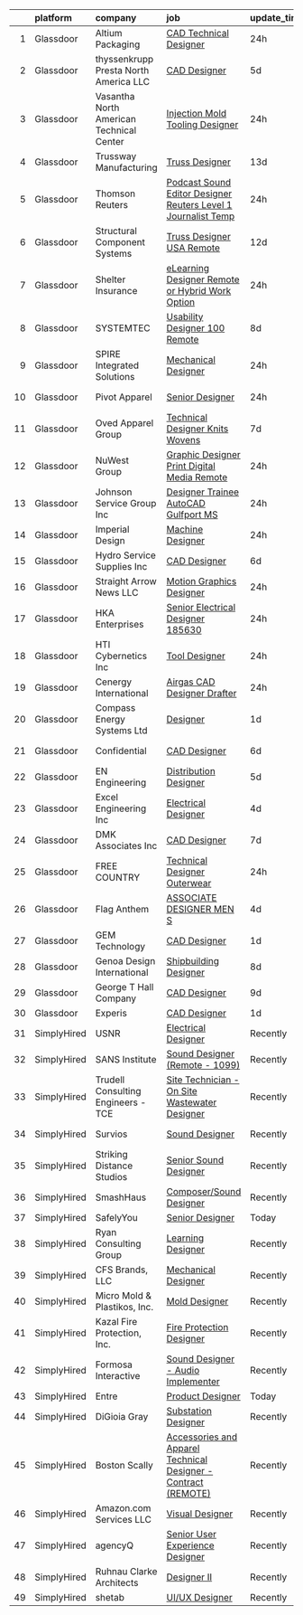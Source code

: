 

|    | platform    | company                                  | job                                                                                                                                                                                                                                                                                                                                                                                                                                                                                                                                                                                                                                                                                                                                                                                                                                                                                                                                                                                                                                                                                                                                                                                                                                                                                                                                                                                                                                                                                                                                                                                                                                                                                                                      | update_time   | location             |
|---:|:------------|:-----------------------------------------|:-------------------------------------------------------------------------------------------------------------------------------------------------------------------------------------------------------------------------------------------------------------------------------------------------------------------------------------------------------------------------------------------------------------------------------------------------------------------------------------------------------------------------------------------------------------------------------------------------------------------------------------------------------------------------------------------------------------------------------------------------------------------------------------------------------------------------------------------------------------------------------------------------------------------------------------------------------------------------------------------------------------------------------------------------------------------------------------------------------------------------------------------------------------------------------------------------------------------------------------------------------------------------------------------------------------------------------------------------------------------------------------------------------------------------------------------------------------------------------------------------------------------------------------------------------------------------------------------------------------------------------------------------------------------------------------------------------------------------|:--------------|:---------------------|
|  1 | Glassdoor   | Altium Packaging                         | [CAD Technical Designer](https://www.glassdoor.com/partner/jobListing.htm?pos=113&ao=1110586&s=58&guid=00000181d76f3ed39d977ae5947c5a25&src=GD_JOB_AD&t=SR&vt=w&ea=1&cs=1_ab665f88&cb=1657176801377&jobListingId=1007987803183&cpc=7F6F94E2229B3AB5&jrtk=3-0-1g7bmufnui163801-1g7bmufodi6i2800-628f9b0cd607562d--6NYlbfkN0BMo5BxH_hNfhQWZZjHlwX1GlG7SDXBnWWpxaJWDHK8cxg3lE6HQrbqEt9HjjlR_2EFhbiIGyU3oA3tLi8Vok-Oyt9dax6LN1bhwLhfCSUjxqeKz62s4HvBtHL3JVinjNCndoVCXEzB8Y0uq2aD91un2vE_VoOJIqrbOZoZmHphslQryD06Agv2ZSHu66Fu4EWXn_9yWVp_rSkwwNTdJiFFzozSVwDJci1yqox4wTuMCCKGn4MpvJh1UBWddlip97g7qtSQ3ZgdKBTjTZQ3rk6JJYyp1fyWZG6aEgfNFXKHBPEFSe6TBUEMb-XWp2YkEgS8iqtx4lyJZ-gs_Jb9XEzr5c6iXY69O19c_uP7MTZ1nmbSwk7u-jwHEh1KHv67wtHYGJ4XxmykhSWhT7AWjbxzy1Eitv8txRfupLUFsjM-QTSEHsc7U4g6Fx5ElG2MIpJkknQ1Z3MTDgvZQlCrilJx4M5_5ZJAjzIvgrGrtO3lZVw8lBotqnX8i6Ruu9qq33Hc6kKgc4csOA%3D%3D)                                                                                                                                                                                                                                                                                                                                                                                                                                                                                                                                                                                                                                                                                                                                                                                                                                            | 24h           | Atlanta, GA          |
|  2 | Glassdoor   | thyssenkrupp Presta North America LLC    | [CAD Designer](https://www.glassdoor.com/partner/jobListing.htm?pos=116&ao=1110586&s=58&guid=00000181d76f3ed39d977ae5947c5a25&src=GD_JOB_AD&t=SR&vt=w&cs=1_5d25cb64&cb=1657176801377&jobListingId=1007977231747&cpc=A156626C531925F6&jrtk=3-0-1g7bmufnui163801-1g7bmufodi6i2800-4d03840112a12bad--6NYlbfkN0ClPgrPR15tYMAn0mnJZRyRx1JiFYBffn-OgYnf0xMlyfX00f5xXoqFKoPHNFG-4xQSqdpa2ssYKE_QEVe_9dNPEIIv4Is-tDLgc1GqutXC3i3Xh-N8jYPKznjc5l0afPUJl-0d6q79LzXFvt7atpUlpDVrH--CrIzqq2dPyVkfJj-5RlbysQVy_tpb801akGSbWJBQnJVgXGtvkDdMdugz18IpzT5NP7U_8X1lj9eXEUoPPulTwHZN66D87NVh4BqwNVqsnBNMGPhyAUSCPJYc0hI9aAeqPcSl0-z-lTolxYuLE1zyvMIrnjGMlf4lxZXXnuPhMf-yKcecr-s9R8xDZ0xtKj3Grx7ugjxpvQscd0mOg157YXVNbboxHvmbQVH9cEe4HjEJtObbQy59155Jb1X1DVXoWlE-v2e8qpqebaVZAdiQnONUkh1RUHund51_0lZnax8zNTwvsQZR0QowLFE_5l3hlfD6C29wBA2VMr_HbGYNxuy6nrsoS8K__H-jHx9cY6YouyAndIwqVZ0LQ2Kf8WvtnsrY_G9fr5NbGJvHf_2EkC97)                                                                                                                                                                                                                                                                                                                                                                                                                                                                                                                                                                                                                                                                                                                                                                                                                       | 5d            | Fishers, IN          |
|  3 | Glassdoor   | Vasantha North American Technical Center | [Injection Mold   Tooling Designer](https://www.glassdoor.com/partner/jobListing.htm?pos=102&ao=1110586&s=58&guid=00000181d76f3ed39d977ae5947c5a25&src=GD_JOB_AD&t=SR&vt=w&ea=1&cs=1_7fda63c6&cb=1657176801374&jobListingId=1007987186829&cpc=B0662ACEBA5F219A&jrtk=3-0-1g7bmufnui163801-1g7bmufodi6i2800-180dbba6afd22d54--6NYlbfkN0CtwOkgDuej6vPfWODMxjOIyNEohQmdYMppGq8y8dOpBpQU0a6GBGh43j9b8wC7C1rvGAm0VBuMLEJF2vB7zOEYByEf5j-I_PHxPyVX8dGrEy4UQyscgxzrhA8TDBax8T8-SLhQb7QPypbU6YpkRcZAMIzZ9wWHDnq1XTdZF8d-jwabJBS7VDzChBsjMCDZ81mXQFTSN-CsUTvZwSHQkiFNguZxLweYIi_R1B1UOqBf-75hk2IRMItKFrpUAqExIcUqk65RK03poZs2Fx5kHHt0Dmx-Kr5Ii2PpygqAhpwOSWVMAVIxC99yFTPFVp3vBunex6WYTKCApiFnYT_TdRZMROyKReFE0cbeWhWKOtyaWtvngZzHDh-9QVK9HYK_1EkvJ0IV7RpFWB69TSeqpMHvj7MoL8q0QhJTeJYgPA3bgWga7wCuxRs8k03WI5mQ6j2B5OWqOc-OPglwIhybBagA3Eo5XMvRhuxe7VtT4Q3ds6ykowBOk9TRz0q-lr5Fc6aUrLhNkXAg6Q%3D%3D)                                                                                                                                                                                                                                                                                                                                                                                                                                                                                                                                                                                                                                                                                                                                                                                                                                 | 24h           | West Chester, OH     |
|  4 | Glassdoor   | Trussway Manufacturing                   | [Truss Designer](https://www.glassdoor.com/partner/jobListing.htm?pos=115&ao=1110586&s=58&guid=00000181d76f3ed39d977ae5947c5a25&src=GD_JOB_AD&t=SR&vt=w&ea=1&cs=1_28667a19&cb=1657176801377&jobListingId=1007959984673&cpc=F929909D2225707A&jrtk=3-0-1g7bmufnui163801-1g7bmufodi6i2800-e25f54c16df24d2a--6NYlbfkN0B8yguWXkSlgufUw1dP0X1oKFWkmEPorUCVwhwmydzQANL6wFUgM1yytcCyB4pdRomsmE_jhC3L_XdYeTXso_cTl7ttb18Rqe_sAjV_scBxCDTFKDtz2vk5yXYzQ1DDIPTdv-x_N7E09tZZQBOAm_kaLGCEuXrE7IcaGVKGa_4dnZwbB1jb7q2YXlLkgS2devuJ6N9Z0k_GlgnCJY10wiofrrBWUFGTlfE0bIn1A8ujEhaXWKm_rex1JfgfQYhZo7kvA-7FNlbZ8Z_FLF0q2usajiR4FFXXK9rpJ6pEe9wiMDNXIJsaIFHglk17LKBqMnfC-pH-_bKgHtchBc2bs9PQ62nzIDK2OJlIj86Y_QsgNMJWEOChJ-fQWKXlQX8hRiT_1M36N2YRS3VZqCSoUqDhNCkQrEkS1i4aE1qyIlrWZpCJj8jIjXKX1gQbh8Z-aXe60b0jM_Xvu9CInUZYcie3jtFYiehwL_XP51wQy_W-9AvVZZEq3gCRKJJnf7LSPiQ%3D)                                                                                                                                                                                                                                                                                                                                                                                                                                                                                                                                                                                                                                                                                                                                                                                                                                                                  | 13d           | Remote               |
|  5 | Glassdoor   | Thomson Reuters                          | [Podcast Sound Editor Designer  Reuters  Level 1 Journalist   Temp ](https://www.glassdoor.com/partner/jobListing.htm?pos=101&ao=1110586&s=58&guid=00000181d76f3ed39d977ae5947c5a25&src=GD_JOB_AD&t=SR&vt=w&cs=1_026993b2&cb=1657176801373&jobListingId=1007988334365&cpc=F7BD8DA794B5A532&jrtk=3-0-1g7bmufnui163801-1g7bmufodi6i2800-e8caf184a0c6f5a3--6NYlbfkN0CjNG0qDFC9vBxfUJnRpXh8fasJ_-3AjV6caG0C4DoAxAHUoOIq08mxEzFn-hfPuaxSY-nJjtYRgLlKnxbcWR5ZWD1tD9w45AfG9mMdTWI3bmPp1p4pEn0y8W-QWYFJbU1lRmJv_dQZf_a5a8pB6zAls2mmCx0Amgsti1S7q-iXpzZOWgTXKvm5JX4IbMsE_b7REhwBrJ5WyICmDlAzef7E_ePid4f9fFypD-kj5vcubDOUhUbmJO-JM4de4I3aZ3Dq3tGjBctQrUT6k2w7Ld6Wyn-Dhp6JCHcESdPyU48y1RStsydnQz-nEFswuY15dF2d8J-Vp-eXa92_1MDe2gxn7uLxRn4D0yikiiefU74vG6y7iEfMqEE0ZrOXt9hRUmM7p8IiDnm-tCVURfWbX_2W4IgNXcRn2AHdhD4CCCDONoZs8w7IelQG6UNHSi-ZPegfdMjWM2aB4Tr9i4k1HCpNR3LEQdTGN0tnhAnRaA_6m3o1vgRcZt4FIzSefeEHf4NXa2NAOCv1dBq7cGwwqdzwSLHrQzKMT_KM_zmHcGa2A8tmWYmvdn2w_YLfbj_xQUfsPQCQA2-7iyIP-TdV4u814T06B_9YK-uHVFDUAVDNJrAGXrCtKR8zsT4CFeRFJoEpmhcRHIOfBX35VXqTSJ_b6uYZT9AnktmkYwBhGZFFWGl6zV5YMEJ5WPbTl8pE4rzfxoz9wjamDE8FOQEx0cXpe9_Z_MMhEkxu66Iu4BJ3_E_hhlWjUC_1glpUR7HhLnkCXRv1gww0lnn5rF_GaeK_PDnGD8bdyb-5rzw2eRg-TdNie5mKMcBxHL3jgAnwdWZm39z9cD4dlYl3L45D4zq7Qlh6rkQetJuWjBCOA53ch6bk27wCrh7ggCf0Mw6WK1ty5M_vy_yuLSUwnxJUOTiFvKoMJ2dPU9QnA7Jvg_I3TMwP7f7FzToKXanAjHHwMIqXrHKyJzM3XGm3BKwajR6H3Um60rME42eCbCK2i8lApPfwGWmO1CWGnIUN-uj000_pmqLbzl9_b_VMvpXo5brr9qMVkHo5S6Om_r50DRv8zCIN4tlLrSoTQsdpWPPIYI-qdwlXluq1bCqWZWtEm-ryo6P-8Pd0HbvhLPodn9eRkL0DbPvxpfw1uGfRQrH6xWLQ-tgHWydUdusKwYSehO_1bztImVZYWIXF-Zpp5d4946LeRh3RsxqEs6aGHA4cFrMH3aXY7HG3xf-WXUxcJblFaCA8ysL_9ZSmUiFk2GSB66UYzNeFsowwf08Vff_izIHO_PWn68a0v2C8QnGDlpTr) | 24h           | New York, NY         |
|  6 | Glassdoor   | Structural Component Systems             | [Truss Designer    USA Remote](https://www.glassdoor.com/partner/jobListing.htm?pos=104&ao=1110586&s=58&guid=00000181d76f3ed39d977ae5947c5a25&src=GD_JOB_AD&t=SR&vt=w&ea=1&cs=1_9445e4d5&cb=1657176801374&jobListingId=1007962003312&cpc=213CE8F051BF93ED&jrtk=3-0-1g7bmufnui163801-1g7bmufodi6i2800-f4fe9319be654c32--6NYlbfkN0Bzs9VZh2Oet3UeGSYHxzAlTO_AQ-IQ9l66LeGHrYoP3wv4E8GrsxRnH-WVnHjokE1ETKrQFdYTCQT5X5f8QfcY6L3uF7SU8_wWQG-4BsYMlhs7t0OCF2FMqNKFOH_4AiQTeLMreao5PGsLHArbJdMvMge-o_APFSVpzGySNCzoz0YJznjs7l2IXKSk_vIeomYCYn6osPkNo4C5oUum2iLLaW4ugQFoxFjL4Cbxj5bIpffUZChnk1cvVhsLwC20QdO4TAMrdpa33ene11keRaxp2VFy41byzz9MlxH56ZymoiaBAPE1OieXARevh02eTM5SzKfqU-ocFRufOtr1bzfNze0Yd5XwOWjJtNNn4grZSErRxkUaSHnPycQNXTTMdH6owq2DsXbzCO6YFD2FhiGl3BLtAOqarap6Hk-G2UVR0qXv7ZeW8F32v9o2NJGXhD8od1AeH9yVDe98bj1Lr9Pg6O1bAvalsIO3Rs0c0Jqaa8i7yI7tMwvCdGauz9WZgVVK7FAHUwkIylZERCOwq8mfqV5bWZjgTWU3ez7oWlB5pOyIBhcZK3KvrktjQ4YUrnb3vGSbEgkjotriDuDWpUwCIQR8G2uEmhs%3D)                                                                                                                                                                                                                                                                                                                                                                                                                                                                                                                                                                                                                                                                                                                                                    | 12d           | Remote               |
|  7 | Glassdoor   | Shelter Insurance                        | [eLearning Designer  Remote or Hybrid Work Option ](https://www.glassdoor.com/partner/jobListing.htm?pos=121&ao=1110586&s=58&guid=00000181d76f3ed39d977ae5947c5a25&src=GD_JOB_AD&t=SR&vt=w&ea=1&cs=1_07053f94&cb=1657176801378&jobListingId=1007987118850&cpc=6BBECBC74F3AC36E&jrtk=3-0-1g7bmufnui163801-1g7bmufodi6i2800-d11017b7413c1d3b--6NYlbfkN0CUckSF80_UAOhu1P5binJj0roGM5qpzQKIeJexlk27Ir8mVaTtIwigVHkD3lC1AWMKQU2qHFymg-hu97cgf2PiOrA5wJkMI295bUTuMlhrvetIoyb4a3I8TE-PgvMh29rNpmUY27c3N2bYi5lOi5ckaLOH3zDaaBsd_mgL7eA2xN8CevxtclUZPFH1BOegCgJluhZRDa5mPm2cjvYjqy2M0q5ZFqKh-Il0Gb1VJjPZpWesbzsDUJ-FU63rGyXV2008qDiVVRH4lgXDp47r6oyZRY7_OtdK9suM_eW1VCvZzWW3CXivNANG_Ltxhsomxz0HNo1LjQmCh__PTCOwAky8_CLVSr7XV38YOQ4TQeXKo_RDIWocj9pCg2d7rlX_Y-YnQ2pVsYM1F7b_8drB1j9_AA3hi0fDcQdDh1m2FHm3XvNSBOcCJONmAfPYuZWn9EwrG7ogz9_MeUTuqSTt1gd69muYMTzB4qdU3z4pj0yMRmLlfe7rBRILpXv26sRCwOs%3D)                                                                                                                                                                                                                                                                                                                                                                                                                                                                                                                                                                                                                                                                                                                                                                                                                               | 24h           | Remote               |
|  8 | Glassdoor   | SYSTEMTEC                                | [Usability Designer  100  Remote](https://www.glassdoor.com/partner/jobListing.htm?pos=127&ao=1110586&s=58&guid=00000181d76f3ed39d977ae5947c5a25&src=GD_JOB_AD&t=SR&vt=w&ea=1&cs=1_3f1f3d2f&cb=1657176801378&jobListingId=1007968462140&cpc=1CBFC3E34E2A31FF&jrtk=3-0-1g7bmufnui163801-1g7bmufodi6i2800-43a64dd75996b5d8--6NYlbfkN0CNeHUGD7Ue-b3jekiDNDEjo8IY_lj4hSgB0hvmEtWZMBpDCaCGlbtOmcLf53Zw-H1Oje8HhXAn8kFjzwygBoOoZ8EpapSyvyXR-Ta2Utnch6IHyNQw18Y0IyhHBSc0QRINySbpznNxcvOLd3alSgQCsSUhNCMeQdAyjHhcaiS9WSmJ5xzeISMp3_EUf41PMW0WR-LF8-Y6MFtAZSaEYdutvy_Ssk9x6TB95ievAC1Scl5K8spJOQm2AB5YxVCt_Xt74VmSEteHWz4Zs0H4Ca1jbG0WcRVIepPZcCYrr-ESAH2GxHBZfATtvdhF9XJgZZBV-40dD-ly7LYvBLFCqwSYo0diPtSR-12sB7KXYzUjgJCAimT43DumXpTYWbMo2YBM7Vgv0zNUbfPx5NnmF4gXegkCZIrVKjWQ93H6HfXtzYwvQVqAVxiSdU616PnE8kpbeKfSDbpJPzQWpX75WRNeACwULRetwmJEWAt1Bw_cqsSpqTI0cmY4QYg1_jyDlA2l6IpRuyyG23ZeuERwuGdK)                                                                                                                                                                                                                                                                                                                                                                                                                                                                                                                                                                                                                                                                                                                                                                                                                               | 8d            | Remote               |
|  9 | Glassdoor   | SPIRE Integrated Solutions               | [Mechanical Designer](https://www.glassdoor.com/partner/jobListing.htm?pos=107&ao=1110586&s=58&guid=00000181d76f3ed39d977ae5947c5a25&src=GD_JOB_AD&t=SR&vt=w&ea=1&cs=1_1abbabd6&cb=1657176801375&jobListingId=1007987440059&cpc=F644A34D898A6F7C&jrtk=3-0-1g7bmufnui163801-1g7bmufodi6i2800-0c4fe8e465679970--6NYlbfkN0CPEiJEzZq4I_K6S6Q9VC1QMfIsI0INZ1UYi7vjgDL48do-bvsq3-GMbk8PMMXjjwNuJgU72Py-GiJ5jko7X6dkpKTgI2s8r91Rf3OgTGrBYOmG5TOqcVxM-p__E-EEoF79mJyA06kp7r8MM7Neobj_sO8iS2wkQorzn8RDRk5PnaBh-BuYnyHILw-F4RQs0HcVlW3BkNgBO9wgwvP-HlbsRUzqMa-k-vULibsz61OWuTkkQCQXsrLok6p-A1-HXhqV1bXkPQEy6AVHB16t0fC1xi-lCvyTs0qsJ4Tgop29L-KitO6lvEBUGzqoTIY2IF3NmILWtRgaJFp3TFxSwiofdo2nYSB3FA1ffN0QNz1SZjq1us2_AGJXJbtx4toifgooYEHGFGbehToTisBH4Y9GYbC2XcyRHDYiWbZF62GcvCn3UlnVyQ3HINCdtcC9Ti-rlzHfJcL51FSKMg6_1wK0VaVE20OMzlaptGC74bSO82ZM2cGl0MUSmBD32wUU_YYnwHDDUOvxPw%3D%3D)                                                                                                                                                                                                                                                                                                                                                                                                                                                                                                                                                                                                                                                                                                                                                                                                                                               | 24h           | Fairview, PA         |
| 10 | Glassdoor   | Pivot Apparel                            | [Senior Designer](https://www.glassdoor.com/partner/jobListing.htm?pos=125&ao=1110586&s=58&guid=00000181d76f3ed39d977ae5947c5a25&src=GD_JOB_AD&t=SR&vt=w&ea=1&cs=1_1630416d&cb=1657176801378&jobListingId=1007987888852&cpc=6EF74AC2F94C1840&jrtk=3-0-1g7bmufnui163801-1g7bmufodi6i2800-c6f75d596886e9a0--6NYlbfkN0ACu_hgM4mYOpGjE6TXudS1eLEYdlotK5aSiNrSIRlNjsl06Sth5X-HAaf9cXzvjXYfZWvmIbIEmfpXILIa5QL1IH77zcAnTPF7aeRr3TBQfc8QPo_t9aiXF-At3-ZMrMcX1gjZW_UWqyDsi9zzQXISsMkkF8a1xyq9XjQ8RvxilwdiKpkAvc2yEvuKkPOakx-ls0DaOCr_QCNQHFf5YJJ4sXkPIOypYy6AP1qF-3AFVvb18Sl87TgHUxlbRkKTadndOT_irjyA6RFC62-6460aHQObKbZnX4nbgyalOr8F0x8-4Na9qovtmVU-3OkAZeOvgQFVzt46D523dkv9AG9QTGL6qd_AywoIwN9jJc3DOhCK1vuwnfOZOPTutW05-51E_Ccfv7ZSM3hcJvIxz1PUmi45NaVyAba1NhGrIc-cX-p1i_qbbDBHIiaXp7muD3xVoZLEFj3P5MdPc_Abf5N7KZXMZyBbodBiAbkvAmqRVHwrKXD0GLBS7eiI8f6bB-dGWnzvL3hOXQ%3D%3D)                                                                                                                                                                                                                                                                                                                                                                                                                                                                                                                                                                                                                                                                                                                                                                                                                                                   | 24h           | New York, NY         |
| 11 | Glassdoor   | Oved Apparel Group                       | [Technical Designer   Knits   Wovens](https://www.glassdoor.com/partner/jobListing.htm?pos=114&ao=1110586&s=58&guid=00000181d76f3ed39d977ae5947c5a25&src=GD_JOB_AD&t=SR&vt=w&ea=1&cs=1_9b943233&cb=1657176801377&jobListingId=1007970771170&cpc=D24EE3D704DEE7AC&jrtk=3-0-1g7bmufnui163801-1g7bmufodi6i2800-c014f24c5517bb74--6NYlbfkN0C8JU3LCONsxmL7EJeW5ZH99FbZmVr4mAv8V0O2YzTlQsQIWzJoMORq-3v8hEOZz6qH2hvQqPbdFv74jL_MnKrY8DL0vWCuO6Nyks-04tfIuxt_veRK66gEqfo7JqZpI5mGW7354y2-9gztwAHtYXYmMrZUNX3rA6drvY8ukp2vSJtrQZGAUYPgCrq3bGcz1289zM_-zbanozgUrf9zsrDDTgN7eGi27EVgFemobWKe5zD4zm8OriGE8V8t1kEFAD5FzIGb5cLtCbW46hCDPheV5BKtIiYwvUNZdYRpyqAzuQTGYgQstXIMNbITvRVw9k1kF72F-JSdWqcJg41dHXHu3NTnjcE2izVrO73qnGuihkY96IBw0Bh8k4D_gFZ2VLA5FOad1j8CWXFqJbFIyetnDaOg_H_SYCBqvldRINDRaKNW3vGSjkj8tc8DFuSA5n89k7KY5AGfSF3WijECKrwXNpFBsPmfHBcLXNOA9yDkVWwynDTdSGA4Zfd69hnt0IexsTUhHN904dAu7kw0AujT)                                                                                                                                                                                                                                                                                                                                                                                                                                                                                                                                                                                                                                                                                                                                                                                                                           | 7d            | New York, NY         |
| 12 | Glassdoor   | NuWest Group                             | [Graphic Designer  Print   Digital Media  Remote  ](https://www.glassdoor.com/partner/jobListing.htm?pos=112&ao=1110586&s=58&guid=00000181d76f3ed39d977ae5947c5a25&src=GD_JOB_AD&t=SR&vt=w&ea=1&cs=1_3625cb07&cb=1657176801376&jobListingId=1007988341618&cpc=DFCAFF9DFE7B86C3&jrtk=3-0-1g7bmufnui163801-1g7bmufodi6i2800-b5671cee6b74a1b7--6NYlbfkN0DWCPMblvXmg65e051I_4RS2vwM3HfOIbdzHgj0Ry8eUTX2grtM8WtZedPS-r9tmH844Ak2jQAYXTWcYgTqVvp2WQmGK01gyq2EfbkBOV9O0PbhnIEdyKq3J8R6dyWLmh6vIsSrCmmjl1OQVJcCZ9ATk276R7meshG8sSq8iRBoOypBHYhX-uFBD9YiZWfq25IN5MmUOq2uBno1fmQzRRwa9vMqIehQs5_k3J4AXwcDx3KoZPj1c8Yn9MqOaoeeNMPd_k6cMJpftWc-fCz5FWTlYUscdv-K7iV3UgQxVuxVFRGtia8Np5PkCoTn3vii_sFUUxzcxMyRwwqrolkDydL-T5MDd_d1F2k-MSSiVft1leTKnK6NMs5c9xxA8k7_-hYXJFXoqGfgPpM7cKYWDFHdTP4Fw6DtHX4g3LI3-NfNUXYA8TesRwYB5lPblK_vr4SjGQd7RBftwewd8PdD0d0wxSyppI9U3sVXvxje-V4PNWjvYXBPq15pG-EXuo3BO6TUFIdKdC9XIedmoRpOP7bq)                                                                                                                                                                                                                                                                                                                                                                                                                                                                                                                                                                                                                                                                                                                                                                                                             | 24h           | Remote               |
| 13 | Glassdoor   | Johnson Service Group Inc                | [Designer Trainee   AutoCAD  Gulfport  MS ](https://www.glassdoor.com/partner/jobListing.htm?pos=128&ao=1110586&s=58&guid=00000181d76f3ed39d977ae5947c5a25&src=GD_JOB_AD&t=SR&vt=w&ea=1&cs=1_c40adf32&cb=1657176801378&jobListingId=1007988318662&cpc=25F7D4ABB6558D0F&jrtk=3-0-1g7bmufnui163801-1g7bmufodi6i2800-d32feffc40a0eb44--6NYlbfkN0C6dl-DYSz0LSGJzJxQNYszf1i8hgirP1dhT7TFrgG1eW3J-LifPocmVFW9bUAU3c7WRxJSAU-8gxKd5Q2rVCdPHnBk5SDwxoIj7OnaRunKSlATO7S6Cs2x5wo14lnnaYg77UqIPcSDc8f6jpKlkm6tXZaPqHkBIWP3ZGc8O1TDwDBtQU_D0pSxCoGGGVpw2DxjZqZjxAtX7L1lbXBRO45gTbg-QSkX62fLi8HlyR3K1BS6pMzFKQtWRTzxRO1IHcMgh9SDxcWWQrVyqe3PhZv_h2IrkBc-aUyFdBcDW0tWnfPV_F3KFcosISAxcnsqQ39AZewiOg0tR0EhACWtSE7WYk94gaLn9uN7Na1sEOsXXCe9tTfW6ZJasAdMDkOZISLiPr2ekw4cr35npFy6qgo51Swn4_1yB6ofIF7Vwtz9EONNWH4ePtnfOd3vSXg-NQUz12FVyUcyHoagdOxTR8efCU0z_DHHD8TcY_32STTc_sXtSwJwpbLQXlLBMJQFrIPuT7CttHJMYyq-xvkpG0SioJZHUWaVTA0MmRmLy5UADw_s1p5TcSyj)                                                                                                                                                                                                                                                                                                                                                                                                                                                                                                                                                                                                                                                                                                                                                                                     | 24h           | Montgomery, AL       |
| 14 | Glassdoor   | Imperial Design                          | [Machine Designer](https://www.glassdoor.com/partner/jobListing.htm?pos=124&ao=1110586&s=58&guid=00000181d76f3ed39d977ae5947c5a25&src=GD_JOB_AD&t=SR&vt=w&ea=1&cs=1_c8adc6b0&cb=1657176801378&jobListingId=1007987831704&cpc=AE9F6614D4EC1B58&jrtk=3-0-1g7bmufnui163801-1g7bmufodi6i2800-46f3c0d5d97474dd--6NYlbfkN0CyYgSMBzuKyjXXM0QsLx7yYPZ6UyG4-dEq7t_Dtjy1Nx8FMVoyIxfkotG7oYHpy75Bxr4NgSnOiva3Zhrjimcx3WSkx57SpByiEYtKJmVBRYzaUzw5Ak2zzoCAaRPr8xZmlCgRM0iDnZmWdyMwiZgwsPvyUL8-U7Sai6WwT_nsPxEYnespGjq3RmcKH2gLqcMIHSrNa8MP9X_k_cP4Hd4RxWhOfOinvVH3tQdVLBQCTD3ytMSO9lySkBC9a8uJEoOHrgrYbjaSWNijBJhrbbpbnWCeshKS9NcmndqKfOYmIlWLByAe1E4INSt0_jkXL11eNZ9Eixio8U2oKMGpWonteWUsS7l6fKgxEp7-APxkMdD_fS784IGnEwOjLp2GJU65H10rzD_kIx4gGc-8RaLNXBJ8GLFcBoU1IyYQTkYrCqGC5UDAgGgrtkJgDw1lfbO0mBtFJ9eFSpYZNAewUmJfUO07JBro56cw96S93Z_ZyFQVWnJ1hOd0uKj5qO0xw3sP7ahFsmGSmK0dr7v7g-tFLrph5h3IaMU%3D)                                                                                                                                                                                                                                                                                                                                                                                                                                                                                                                                                                                                                                                                                                                                                                                                                                | 24h           | Grand Rapids, MI     |
| 15 | Glassdoor   | Hydro Service   Supplies  Inc            | [CAD Designer](https://www.glassdoor.com/partner/jobListing.htm?pos=103&ao=1110586&s=58&guid=00000181d76f3ed39d977ae5947c5a25&src=GD_JOB_AD&t=SR&vt=w&ea=1&cs=1_378461bf&cb=1657176801374&jobListingId=1007974002915&cpc=85C013BFB7B0E36A&jrtk=3-0-1g7bmufnui163801-1g7bmufodi6i2800-8bf732487849b12d--6NYlbfkN0Bht4NZ6fAaPgxxDRTCBgZzm2zvLvI_OCvDpcjRuyfVAAJNVxvflAiuRX_aC8wWbiE5jDkd2JtLZxR7Iayu6Z_vMP51k4bqXwxy0ei0_66P6AM8fvptUHcbEmjsv4qAzeCpabthuUZgInr3xSMRbZAq7zvpO94A0BFbUA32kOJH5AECwUdE8qG-faT5lkcxJsF7rbSysjmuXkcjvtYrKPd4o2uYc12xpYHbr49KeQossi_OLTMpN-u2jyUoRm2-aHCCtN3of2xprAOi7Ahf2PtzqO7MCYmAGsKDhfQ-WHLdE99Ke00VY3DpkINCEeReGYuUSKXPcT4Yi5aQ_Cp4eLId1X-44jPlAQkGEfK41LtWiaqE-G2n1-tYF6-D3muOdWU8cJnjVfV8wV2Lvljq1WTcvoYLalgFr5RuMgluFZt0TCX-10ZzyZa1P__T_FG9CpSnCkDaYUv05vi2yNaqazoj8nXbUNlsogyXpf77T8AKhWcNVh7S8oHjuNV9WVlOLgE%3D)                                                                                                                                                                                                                                                                                                                                                                                                                                                                                                                                                                                                                                                                                                                                                                                                                                                                    | 6d            | Durham, NC           |
| 16 | Glassdoor   | Straight Arrow News  LLC                 | [Motion Graphics Designer](https://www.glassdoor.com/partner/jobListing.htm?pos=122&ao=1110586&s=58&guid=00000181d76f3ed39d977ae5947c5a25&src=GD_JOB_AD&t=SR&vt=w&ea=1&cs=1_9fcf2ad7&cb=1657176801378&jobListingId=1007987650899&cpc=EA19F5B90D514204&jrtk=3-0-1g7bmufnui163801-1g7bmufodi6i2800-0780d66dbbfcaaa7--6NYlbfkN0ACu_hgM4mYOpGjE6TXudS1eLEYdlotK5aSiNrSIRlNjsl06Sth5X-HOOLlwkXztptkoiuviZeOgNHpe5066Dl_gajgU5GQGa9Iku301YpcjA2S1YWv4lXWZ3Zkl5rQrSWge-vdu21f5eev5cF8n1fe-qat3fU0C9pw20ml-mJt6jEtPT4vnVEwDheONoIA7SaETCeu5nRRQ24O3fyYphq96T-N0KdmTYKGPpaZmCSAVM7vVQX6H1obH1utPPPr0_NRdTTSGcThmq1pfvbPQzdvo84cCDfHnKAHORGSMVzNcBAd9k6LeIgP-T8HVuZbw5BW96FxnHm2EGinprlvWVr4qC5QySF-0zTPXDYZaPiZ0gJGfbJMkWPw3JybUNAXrhGIV4TRmEEopsTGU_jIAojrv4JKNv7Le4K_fg43HDT2Q65wncAp1bibSS7e6cV23K6bp44AyYERvZXSKgwiV81V6DNbn7K3uWydqg8O1kVNln77NUqU4bPMuqlg3uSNgPVlTnHqkS1GpA%3D%3D)                                                                                                                                                                                                                                                                                                                                                                                                                                                                                                                                                                                                                                                                                                                                                                                                                                          | 24h           | Omaha, NE            |
| 17 | Glassdoor   | HKA Enterprises                          | [Senior Electrical Designer 185630](https://www.glassdoor.com/partner/jobListing.htm?pos=129&ao=1110586&s=58&guid=00000181d76f3ed39d977ae5947c5a25&src=GD_JOB_AD&t=SR&vt=w&ea=1&cs=1_ca71ea69&cb=1657176801379&jobListingId=1007987904289&cpc=71532419B2302243&jrtk=3-0-1g7bmufnui163801-1g7bmufodi6i2800-d1e2fa50fb43c3b9--6NYlbfkN0D2Zbx9XuZiwQ79GU-6D-_G_OF5jUrh-BR5XA-QHW_xVFUt0QWVNGr_bA4MiO56m0Pr75uh3LsXIu3jeGpMStB8JEsEawysdbdmlbcQl8E9EsN8tmrecBDvc3fIwZrxkN8BVYazw1Le6CJ3aUDXDAgD7-THf9pA9biAV0fpOuQtzsU3B6kMI8AeC2MPNbqedqxpoGMs-0_hr_b-06nWjf6kHk11fuRXrd_DfWE-7957_S1Skd7cg76zFKD0P3BO8dFZrb-09Z2JckUfr8Z7lE2cTfn0vyzYLAMmfKOslenK7J4MxpuQ6ss-UL2_O1cBg6RqgQl54ud1cfbdtfulm1imHRRiTBtLRkHdkrPkPnbHoLpH3kqNN3a4r7zodfe0ocG6x48Hdvn6NOEFImyQNJHZKbnhPx7RlOFec1KU2yO1ggWa-F0VtI-Zc38R-CCrtrl0KHzmNnpLQbScFeZdG9cwi3W72oEnj4Sp-Q9qJZixZfwoeRv9EKQVsDEhv3EWApEaBEtlWvEUm5mEomPruaH3)                                                                                                                                                                                                                                                                                                                                                                                                                                                                                                                                                                                                                                                                                                                                                                                                                             | 24h           | Remote               |
| 18 | Glassdoor   | HTI Cybernetics Inc                      | [Tool Designer](https://www.glassdoor.com/partner/jobListing.htm?pos=120&ao=1110586&s=58&guid=00000181d76f3ed39d977ae5947c5a25&src=GD_JOB_AD&t=SR&vt=w&ea=1&cs=1_c3e9792d&cb=1657176801378&jobListingId=1007988432096&cpc=A938E184CF850189&jrtk=3-0-1g7bmufnui163801-1g7bmufodi6i2800-dc7b069e0d73d238--6NYlbfkN0BfLfhalT3GMYa1vYKjRBwJsJjODF2mDDzaQ-fHnpZz0bsAOkq6urliTDf-3bR-Vod4eEtHE-HO67SLNKTE-UmICyJvUhUcPk7ifqpGNZ5rPrrIgrr0kzOrBpxGuBWzGhPRNDel7T-pvey7HJaMXeeMzyWQT33wjLr7_WboRlEJVnkjZY9y8Dmw703HTSE0mUIBYnb1IJgmlft8NSq9f7kti-_b3PN5Tw01rDs-C6Zc-mc0x855ogjBkxx8Z9RKTEvcyl4Pr7Xn0AMll60tysDmAQZYoFgNHSvs-9FVnnQlXVAhxbSf_q2RL750U-4wJAeQxG0um4n_H4Tt2Rr1-Ke-ro7650HJ1Oi7--q3RtIcIRLSwChT5suPCM2vEhPvaz-RYUE7z2O5o_D-SLrCVpCul-DBqHVpFs70YmPzBp7f_rj5Li0JygnitgbFTA14hdD_PQhuZ6Cw6vjNcvDj8GEUiyd3YYKM6MttzTw9vw1TBZN03xk2JtvZcaBnrj-iKGudVPanlRnvaw%3D%3D)                                                                                                                                                                                                                                                                                                                                                                                                                                                                                                                                                                                                                                                                                                                                                                                                                                                     | 24h           | Sterling Heights, MI |
| 19 | Glassdoor   | Cenergy International                    | [Airgas CAD Designer  Drafter](https://www.glassdoor.com/partner/jobListing.htm?pos=130&ao=1110586&s=58&guid=00000181d76f3ed39d977ae5947c5a25&src=GD_JOB_AD&t=SR&vt=w&ea=1&cs=1_7e5741d3&cb=1657176801379&jobListingId=1007987337536&cpc=CBEBA1A9D941894A&jrtk=3-0-1g7bmufnui163801-1g7bmufodi6i2800-95270cc98c7c191f--6NYlbfkN0ATmQl8QC8MsPSUYtg6QcSsrNiCenr3UAJ1SEX3NO47gT5gau_sl1UzcgxpZ484uFi3NfPAJZo5P3_R6D17oTxnS_TLIA6nUuoVkmmFsTfCXqPVhPGGKC25UPJQJBkgAs41Y9PjG0OFO0om9U6Ap-sJmEXcnOLOQdsI1CAATjXnueA8SJaZV8OZpCWaCbO9hHqDlBSgLwJq-WOogX4BHDtIEdtxk0HuFKVftL7-ryIfM8O3scrqQ3rZB94zjS4SEnmUpFU-tYEuRmtNmQ9XszBhRcrEWqVGdeFuOuwYi3fklShLCvTXi1K_XB0R1jSZ8jRVAxyXzHSzZ2HeVzA__hykKOFL-PnopcPOi8Seul5Z4NITCK5WN500YcsSA_dpQuUMkyc8FtOLGNijR_fZuleVZxPbE56pG3bIdKSOva3bgzawpEdPzAkmhcVPzAf9nYLNeAPAZHnAHY4b90uKscpyq_W-9fm-8eOIMxkFMadwEhn1anZkEDC-dZqmD2-Bgm7WH8p1Sx2bP9DYcHZB28vu)                                                                                                                                                                                                                                                                                                                                                                                                                                                                                                                                                                                                                                                                                                                                                                                                                                  | 24h           | Clarksville, TN      |
| 20 | Glassdoor   | Compass Energy Systems Ltd               | [Designer](https://www.glassdoor.com/partner/jobListing.htm?pos=110&ao=1110586&s=58&guid=00000181d76f3ed39d977ae5947c5a25&src=GD_JOB_AD&t=SR&vt=w&ea=1&cs=1_e21543f9&cb=1657176801376&jobListingId=1007984845359&cpc=21001CD36CB5FE0E&jrtk=3-0-1g7bmufnui163801-1g7bmufodi6i2800-b930a5a02d8ccd85--6NYlbfkN0A8J3fiSFuWPwN6WdXtZ_7oX_JflCgfs2ZD53Bfx_0GfTAzHskHZlWz8ncEjpI2jKIF--lQYbP_Y-QilV2JBziofW6cfpcVyQtPdJMaB55VdTBjEgBGb7v28lyYNr7MPOB22yVpMWL2fBblj7tPLitfWP1WBpctLDmL2hY0a38ggsFSbvqYoQx0EzX_puvbNK5N7E7IWOpLAkTPyB_Ucjr817v7sIf3bAB2yFl-JWAAekLTmiog0hnYvfpqrC4MbAo8ShBxkWBp5kvxIHH0TTDMgjBodCkR9ClquhKKfhg38hazDedmSiymay9CjbCV8_gTBk2pepxUhcIXm6EI_aUUkB13MVcyssKPorFEqfJVWJPWCs2XqJpAOBpaQmcjagNL-BMtbyKOoGKWT9nGu-9h1ks60Zn6pF0ygJ5708b_J0qRbN_X9umGqA7Ji4lOoFt-xrpc8WpOygdNafRjYo72vaaf1WbNbnJl0dyWeC4jnrZ9cWamGwjnzW_1Rl5BNn2oe5T--JAogw%3D%3D)                                                                                                                                                                                                                                                                                                                                                                                                                                                                                                                                                                                                                                                                                                                                                                                                                                                          | 1d            | Houston, TX          |
| 21 | Glassdoor   | Confidential                             | [CAD Designer](https://www.glassdoor.com/partner/jobListing.htm?pos=117&ao=1110586&s=58&guid=00000181d76f3ed39d977ae5947c5a25&src=GD_JOB_AD&t=SR&vt=w&ea=1&cs=1_efad6d8a&cb=1657176801378&jobListingId=1007973162391&cpc=C17E88BEEFAF6676&jrtk=3-0-1g7bmufnui163801-1g7bmufodi6i2800-fa8ef230bb150e51--6NYlbfkN0BxfXuhjk7lFfU_TSZLeNo5qQyFZJaPjDxGbsk7Cz5QvklDPZEfBwFzid8-uI5g2GA7NqXbp0K7MByTjjtcb8mpTmda9DhBnfx-n2CO6Ie6aWiuNSNpxJsPBuk844aMYQ8jInWGwvly5ssh4X0GjgvsUEziXADkOlcJIRytD-7csAYssGl1Ouq70aIzYx7O-nnh0Pt8g2rCTzrPwSVuL_3Ic6937NHGRKgPSV4xCdTWqI2hSuVuPvoQSsDDTD9AgusGSmIfC_ij516EDdDD-j98Beb4kEHXyd0HFwL8OpYI-bUB1Vto0hLd77eaMiHAmykrKEQ1aP5QBL1LunbmmYQs0y-2sxbAWDDdYC6PX7y_Ix7lH4-hwxFZoVqVJP-GcJVlu3OXAer0PvWnUsXRxL9J35-EGOES8gr7LgADlW7GljG8MzmsgLMSnSm5pjBav_9wdkgbP5Sfyqb6IZfZMrwDFSLNc6gVreReBclAPHr5NzlScF97WUec)                                                                                                                                                                                                                                                                                                                                                                                                                                                                                                                                                                                                                                                                                                                                                                                                                                                                                  | 6d            | Charlotte, NC        |
| 22 | Glassdoor   | EN Engineering                           | [Distribution Designer](https://www.glassdoor.com/partner/jobListing.htm?pos=119&ao=1110586&s=58&guid=00000181d76f3ed39d977ae5947c5a25&src=GD_JOB_AD&t=SR&vt=w&ea=1&cs=1_1175e97d&cb=1657176801378&jobListingId=1007977529415&cpc=5075878B7C32FFAE&jrtk=3-0-1g7bmufnui163801-1g7bmufodi6i2800-d508c5480d8d6b45--6NYlbfkN0CKNvdBtBh9SnuMcnkEvhJOJZTsmZHyY3ybnWicrfIHv1nK5cibWSBU-P4L2BaBtQvShCJVaMsM0tRXzQury_gjtdcoUHGtIvrXW7Wot1wlFLqIndOO8sHbqYNI2GH7GuCVcVDJ6aiz5Res3sbS_RQfRLaqNqeK8YYHdK2_mhA2XjOXilmf1wQGNWzscKLogCplEE-o6G7NslRYIR-FWnrPrTJl4OBJZPRHj01nVW5oN8C5tmaunypb6SG3LOrUrbHpCpsRuIrFw64RbG_mqwm1nzqKxzjK6A1fW4uMl5PGojdTVR6d0Hl1cAo8g7PwCF6pbWIHiNRF7PTV4R_2YAC1Ul7NKaGCBAYIQd7JnWHsmbBSk5K9_8aYWx3rGe_m0BNIaDxjniok3Yw79ZPl0adsTE9NqNvsvnfXsVMVbmcNVEsFfD-0VTL9fVYsChi3IezoCxawDoRZD6Cgmy8YhnI9FGycPwzT6ri-TjvI7pPzbiBZhqwJV0LHQgBH4rGd3wqmxX7JqTyywkykK1xiE7NC)                                                                                                                                                                                                                                                                                                                                                                                                                                                                                                                                                                                                                                                                                                                                                                                                                                         | 5d            | Baltimore, MD        |
| 23 | Glassdoor   | Excel Engineering Inc                    | [Electrical Designer](https://www.glassdoor.com/partner/jobListing.htm?pos=118&ao=1110586&s=58&guid=00000181d76f3ed39d977ae5947c5a25&src=GD_JOB_AD&t=SR&vt=w&cs=1_e4c8f341&cb=1657176801377&jobListingId=1007978841347&cpc=4E9467AEE1271D89&jrtk=3-0-1g7bmufnui163801-1g7bmufodi6i2800-38f1e94f72d864da--6NYlbfkN0Cqpf95gceptzzI4lN-WVVpUbUIACrzy_IXlIiuY488dLpuRwiupd63_GVGrlJpCJfH4Uklp762HWjLvCqJwP4GNBo-OfDgknhF6BlUdSGzu0X5IHbFnrxmPtqh9xjsVA1PsNSo7jCf-goQqXY2aeM43tlLBEFkwyjwM0CNAxViTEc--mHZgOFNgQacOkm1TIp8JwmLQ7NgmvUBtDd80ZuIeDI9PoGggW0PELHxCvfafOiwYTWNg9ehWyPsFaJUwrLgCo84XOnETwdtF33CpVfEnrNv8Y4z0fmCUcbt81GzxSEMrZlCjYu5AekbhhfSceKhV3B4244-a-nqQHQK5eyYInPTNy4WPE595R_4WDwiw2SMfSkw8ngA0-bBScb-7LO-YKr69axua4sqBYVJ1eKpGRP04xkl69freajjQ6leLEWNnAJIP4T7XHS2aHoZ6GP9p9iwX66f_FsLRryezckqqs07fgovJk3UencuOfGjL5hJC7GmADPHyrHSDEPW67UuefH82aSUer_jvh3_9q6ptA4s09xuTn2yegi7V5-2T1zdDUZxOlf8)                                                                                                                                                                                                                                                                                                                                                                                                                                                                                                                                                                                                                                                                                                                                                                                                                | 4d            | Mounds View, MN      |
| 24 | Glassdoor   | DMK Associates  Inc                      | [CAD Designer](https://www.glassdoor.com/partner/jobListing.htm?pos=105&ao=1110586&s=58&guid=00000181d76f3ed39d977ae5947c5a25&src=GD_JOB_AD&t=SR&vt=w&ea=1&cs=1_1b355c40&cb=1657176801375&jobListingId=1007970732307&cpc=B311DFDB4CA5C72D&jrtk=3-0-1g7bmufnui163801-1g7bmufodi6i2800-bc338fa9ed9f9505--6NYlbfkN0CdcVd3SDA1nO7RkKTAACmPV4xEt72Vls8LI2dqcgyOeObQRnwT8bp0jYVDJfQF96O7ieeBd2uB5t-vD3OfPiMOAc9faMVgD5kmO7Cmr9DkYvnMvZH2LghHdO_gO0KU1e9BEqtQgxYD0SBgqOBuajbA6WMOeJPl39YlFcWIk918gGRwgEFOiypArLGtkZsP1LriYao4z83D_DFx_oBUovyYIYMSfzSIEgsL5niWKE2CwMvRrK2CB9X01CMSuQCp_gkLQ7lCNeJcZZ3Top2kU4wn0d4nZw69J8Qoobx0HnersQ1ckYWyQo2ut-Z8WVxsIqP1XTYPKru4K0BpVVRX960EQcvyf3JFBWVb2exJt3kXvi7Og54xzZ2VwENxhX8bnO5E1bQhvUJwU8U_MgHGITwWeMGj9gUiS_XZ9kvFC16PPiS-OUZu28vD1kEc4LxDlxpN7gI0gr0fu560aQ9GlxZ2GFlqp_VVhfr1ARnaLsVMD4TzAR1_MstN)                                                                                                                                                                                                                                                                                                                                                                                                                                                                                                                                                                                                                                                                                                                                                                                                                                                                                  | 7d            | Venice, FL           |
| 25 | Glassdoor   | FREE COUNTRY                             | [Technical Designer   Outerwear](https://www.glassdoor.com/partner/jobListing.htm?pos=108&ao=1110586&s=58&guid=00000181d76f3ed39d977ae5947c5a25&src=GD_JOB_AD&t=SR&vt=w&ea=1&cs=1_bec48933&cb=1657176801375&jobListingId=1007987305710&cpc=FF950A86FEA5DF54&jrtk=3-0-1g7bmufnui163801-1g7bmufodi6i2800-754eb2c29d8fc5a1--6NYlbfkN0AO-lx13pzomzdSppJUWL3QXsQT8oyFk4U4LWH8QC50CrDq5yYFSZNdSpjinUvvBXlqCP0fkTVO9EFr6IT4kW-4gE9z9nr-qgg19SgsSfhOZr7LisWZVQ0b0LIHFZ3oHFqiZ_Hod0aI1cooCjevst1kW1MQqNJSAmfYYRUtiKHfiJFoItE4idc1RVTE50FzQq4a27vaZjOCd8Zc9d6b6RU-R0vZ0lH3G3s6Lf1suFu2YwzL5VPIubFtePuuXvuzbjgEJY6kFZBGq1sf5BUKNEHhBPiCkllNqrAKGuuZuxDMfV5RgjpGKiO2pJ4SAguq-Bo_35giFlTp1OFk0VJygjzrGh0f3t50J7MSaD32z0d0liPLABYRI_gHIgVPbp9VFY0nhTqmuXoO0WPnv1oyPE7G68HE_clwjbtAO_lLHvFr3CVdRlkWipl4dq4oQ2iF2bYGj6xo1OqBzF2QisU87sIQM-iWcBGwLhEJk-SQdu-ECcg2JYt6Tvvw-OraGUv2ufRslyBQ4RYNcw%3D%3D)                                                                                                                                                                                                                                                                                                                                                                                                                                                                                                                                                                                                                                                                                                                                                                                                                                    | 24h           | New York, NY         |
| 26 | Glassdoor   | Flag   Anthem                            | [ASSOCIATE DESIGNER MEN S](https://www.glassdoor.com/partner/jobListing.htm?pos=109&ao=1110586&s=58&guid=00000181d76f3ed39d977ae5947c5a25&src=GD_JOB_AD&t=SR&vt=w&ea=1&cs=1_883fe272&cb=1657176801375&jobListingId=1007979084565&cpc=67D5E609A3B8C355&jrtk=3-0-1g7bmufnui163801-1g7bmufodi6i2800-8773797b17f2a5f7--6NYlbfkN0DdNONLqhA8z6QrX6vw37qu8cGScUjPKwqVQr3YAsb4-7w0lSnzFnKY8SCv0xE284T8tavDDF_wdfbZLmTpOjF1Jx2H6-I5iO_9YwP3uPQlpvOZRqU3Sp2DfQNx2shQppRmasc7JMChvD2hj-8umlrK_mYAvdP6J7QvoV394LqvvCozgY4xX0NNf4GeiMamNd_7ZhR72d_Nsv5hegTOLawAvceCekrGSLoHL8hzjj5PptEJniEzLLjthVRsQoqfiN5IlyW2FBvbpEBjaWt8jI-w9MX8G4RTB5ciEzl_uPxa48XlkNhn1CFc9LExJBSjfWFdKzdwMnmD2wFWmyKb6Y_Y3RQPIi4GrbBbFYraUCqY2d1VMhQ1WAX7cSm6fsTQ0g22EoSB-n36EjZWOP7NCsdCI9SMMlegCciTaLEggX5cDWw2MWMFOiqjIFB0mJTNOD5_GvqanN7vcsTLsg1i4DZoh522f469ebGKZI1FJ_wvfinHJtU8lbna-1qXHv1H0NyxsHkQuiKS1w%3D%3D)                                                                                                                                                                                                                                                                                                                                                                                                                                                                                                                                                                                                                                                                                                                                                                                                                                          | 4d            | New York, NY         |
| 27 | Glassdoor   | GEM Technology                           | [CAD Designer](https://www.glassdoor.com/partner/jobListing.htm?pos=106&ao=1110586&s=58&guid=00000181d76f3ed39d977ae5947c5a25&src=GD_JOB_AD&t=SR&vt=w&ea=1&cs=1_b64e38fd&cb=1657176801374&jobListingId=1007984812731&cpc=0AE43CF55DD5119E&jrtk=3-0-1g7bmufnui163801-1g7bmufodi6i2800-bd7d52c35ee6e9be--6NYlbfkN0DlcaguI4sweZRKJTadbViwUmuipadyC1IVR7LlJxAnY3ZOe5e_slvkrj--CbdG1yGhiHAnmnE6MmiVRcIyrgSFucHCnpg3aiQUVOiBSwymqoQ9lFkmAirctWJGZ3qnUaJrl9w9iL1ThWFBvGh029x3hXJJKMos4BX-u6YqabtcbZaw9iY0gCLAxPgadHGR5TJEuzr7JJLBTYGldHU4-FSMqpmh2LIrhlxZo_AdzgaMVcQcDkcPo3zvDq2ejNhS_WCwW4OIgl7Yuvf2f_3xdoOEnDPFBCtZKPllGTwV-8Wn__kqaopl6ZSEs-ZMTogh0eVvtDD8UNQ7nT0-n6b0y_EAiHmbsp-rwzRq5SRht6fwKtRnOyIRdZ2jBdQOC0660dCjSFkg7YLphGWm725uKaAfJS2gw0x0JQo_GvKBMxrctXM3nwERx8KSM48qDhqiCksKzrB61cyLHuhjXMNms_luvr3JLpsbSYftshIF4WMJx1C7nfucMDQXtdsN52xQcno%3D)                                                                                                                                                                                                                                                                                                                                                                                                                                                                                                                                                                                                                                                                                                                                                                                                                                                                    | 1d            | Oak Ridge, TN        |
| 28 | Glassdoor   | Genoa Design International               | [Shipbuilding Designer](https://www.glassdoor.com/partner/jobListing.htm?pos=111&ao=1110586&s=58&guid=00000181d76f3ed39d977ae5947c5a25&src=GD_JOB_AD&t=SR&vt=w&ea=1&cs=1_a1138b8e&cb=1657176801376&jobListingId=1007968421950&cpc=723ADC3DFE402989&jrtk=3-0-1g7bmufnui163801-1g7bmufodi6i2800-2fd880509a3b5b50--6NYlbfkN0ACurcFFH1KinYH-9KXWlEmljAli5inonw10n6AtNKjD4agCYhEruJSgbVejWcAH2GLRKHTpWNQSqAoA8Ba697zMBBLWnamA8_7Av4qjxtBAVL8_gjMccHy7ubRkNwjuvekvChXUnWjb5NUaxooK4DyK7LdhQ_TVVrOb-x0tnQECHLqraAu9hlUj44lw2U9BeeMcQho5m0VAk7wt-dlbf724C6dHckWCPMlnQ1ypKFWb4tsE7O7xzVJnD16efQ3cE0AObsSbWU5lZRWbSR3dl4yUffO7iimSRXgc9cLnM1Mt6jOKSmUh-CTS33QTXe6u2JqdHsuks4Vq8h5Bgh83K-b5chMngx-i_SAgwFlpSEA5_A5XKIpkk_u1GeWSEN-h7gLxtaaUm-Va05MAlE1r6peerpnuubMb6hoASUQ2OEFXFu_yeoIxIt1uwZ8Vn05HzXFNSiiDpF7YjvIgNRyge4HZH-mdvZ8_hR2B3_8hl3tJ17wS7oxHcTcI2wnlwW4qH0%3D)                                                                                                                                                                                                                                                                                                                                                                                                                                                                                                                                                                                                                                                                                                                                                                                                                                                           | 8d            | Remote               |
| 29 | Glassdoor   | George T  Hall Company                   | [CAD Designer](https://www.glassdoor.com/partner/jobListing.htm?pos=126&ao=1110586&s=58&guid=00000181d76f3ed39d977ae5947c5a25&src=GD_JOB_AD&t=SR&vt=w&ea=1&cs=1_89296c0d&cb=1657176801378&jobListingId=1007966432196&cpc=BA15C3E50D27FFE8&jrtk=3-0-1g7bmufnui163801-1g7bmufodi6i2800-025bd07440ab1781--6NYlbfkN0BuRH0CfXWqOl47x0F49v1tOpTtFXZJSEEorYwlVzzf-GT-NB1pfHQ1IpJUYI4UaydKfbo42nr1F_t4JcQx8PY9eJibwPAvFjaXJjykHYRdrvzCE44f2nQqbyUHgeh3ppL0clQzUIeRnlkAq5sGJ86YsghCUEbYUc17_PWz1WCXQFaib-AO0nm9au-dBCZBkt03TVFAK2CU7lTaYhn2nXcsQUHr8yh0ZKcV8dqKN3zL6qP37Shv-SCIGMEGKlRi_9CuvOe1Vs9QbKN1iak2GkVA_bSu7HMy28DMLo-3JktsI0hWWkEwCMPnD7Q1m7k11UvWXa6dhFQkCFRh44gvmYSR2y8yFKovc18mgh9I09OxsUzZWfL5D6zERa0ha5kzA7rBKhm8C-T33s7y_PA8Oxw3Ch6LhZgW-PBgX_SJyqem2t4GWnAC1IYenFJ9VZlKxTHTijLTmXttUnz0iYu0hKh8IWZR4qPeh6jPyHNueGf7DxuWAeNjG33L)                                                                                                                                                                                                                                                                                                                                                                                                                                                                                                                                                                                                                                                                                                                                                                                                                                                                                  | 9d            | Reno, NV             |
| 30 | Glassdoor   | Experis                                  | [CAD Designer](https://www.glassdoor.com/partner/jobListing.htm?pos=123&ao=1110586&s=58&guid=00000181d76f3ed39d977ae5947c5a25&src=GD_JOB_AD&t=SR&vt=w&ea=1&cs=1_082a6fe6&cb=1657176801378&jobListingId=1007984838133&cpc=A1F772DE77098288&jrtk=3-0-1g7bmufnui163801-1g7bmufodi6i2800-bbc51f9fd4d3b4cc--6NYlbfkN0DWDf3A5gbeeAW_iY9GwMRM7FYB9LEmwxvc0ttZO31xV9o0vBJCF8lQRbaV-rh6d7QcbYL2FCw_dZgHlH0zt8QK1nfxilEkhxrB39GEzPD6DsqUKMFO6iyDsVnq9-10m3MItGk1KBPtFl1KAc_J1806RzXaapBmS0GYAIO__-Swa3rwR7IJDIKIHes-3cZDGzfZWkFw34Edl_6IyEwCSbJ7zk6LjqMKX9fXppbPWufMmk6_laEl6R_pYToNROkvZv2j2kO4bJL8Dp4cczSvVVL6cH3CV6sTbN7zWfsys294_ZYUMkAwwNiiKkukuNVn9ad5uBOua7NZaJyHz0c_wJc0FTP5x1TcFlhzm6eE4JW6vKKpDFbECO4ZV9LIXZy1yAtCO2OHSIzO3WCZfwF1lLylMODRlvqLCv3GTn3vB0VaoxnNy3GiIGvncG3e2ss4ZbFcVvqujFcPXbAq39d1L0u64eftIZJyBP4r5d8SHU316ceF-Yg1UpsQF37jye9OjwtYplB5tmoIJQ%3D%3D)                                                                                                                                                                                                                                                                                                                                                                                                                                                                                                                                                                                                                                                                                                                                                                                                                                                      | 1d            | Abilene, TX          |
| 31 | SimplyHired | USNR                                     | [Electrical Designer](https://www.simplyhired.com/job/51WlPNn0Pn-qqsEEuifxDOjvxTvaJLsa4B7tJSoR3Q1AdyOE34WHpg?q=technical+sound+designer)                                                                                                                                                                                                                                                                                                                                                                                                                                                                                                                                                                                                                                                                                                                                                                                                                                                                                                                                                                                                                                                                                                                                                                                                                                                                                                                                                                                                                                                                                                                                                                                 | Recently      | Springfield, OR      |
| 32 | SimplyHired | SANS Institute                           | [Sound Designer (Remote - 1099)](https://www.simplyhired.com/job/l5XtJmV5Za5NPAoCY67pJ8osv7Dd9cygFT5KvUQHRZZ5LCw9cI7qOA?q=technical+sound+designer)                                                                                                                                                                                                                                                                                                                                                                                                                                                                                                                                                                                                                                                                                                                                                                                                                                                                                                                                                                                                                                                                                                                                                                                                                                                                                                                                                                                                                                                                                                                                                                      | Recently      | Bethesda, MD         |
| 33 | SimplyHired | Trudell Consulting Engineers - TCE       | [Site Technician - On Site Wastewater Designer](https://www.simplyhired.com/job/MMYunUe9r4z8HwkTI_Kdn-Ua2BMG53E7mF3ydPYkEgH3f-JbuKd_3Q?q=technical+sound+designer)                                                                                                                                                                                                                                                                                                                                                                                                                                                                                                                                                                                                                                                                                                                                                                                                                                                                                                                                                                                                                                                                                                                                                                                                                                                                                                                                                                                                                                                                                                                                                       | Recently      | Williston, VT        |
| 34 | SimplyHired | Survios                                  | [Sound Designer](https://www.simplyhired.com/job/GGf4JbShEJmtxragh-HP0RYhs5WpCO9pZtgQyta_p4JFm7cmj-H-Zw?q=technical+sound+designer)                                                                                                                                                                                                                                                                                                                                                                                                                                                                                                                                                                                                                                                                                                                                                                                                                                                                                                                                                                                                                                                                                                                                                                                                                                                                                                                                                                                                                                                                                                                                                                                      | Recently      | Marina del Rey, CA   |
| 35 | SimplyHired | Striking Distance Studios                | [Senior Sound Designer](https://www.simplyhired.com/job/Fq_ko0u_Hl0JKnb0jRkZl7AfbcDlT6bfk2yvkV5Xqw907ylHkgn2Mg?q=technical+sound+designer)                                                                                                                                                                                                                                                                                                                                                                                                                                                                                                                                                                                                                                                                                                                                                                                                                                                                                                                                                                                                                                                                                                                                                                                                                                                                                                                                                                                                                                                                                                                                                                               | Recently      | San Ramon, CA        |
| 36 | SimplyHired | SmashHaus                                | [Composer/Sound Designer](https://www.simplyhired.com/job/5TV44fqNq9OE9PTw8D83ASmeufu-2onYgJ8O5l4Y0t9TzOHHgUVKrQ?q=technical+sound+designer)                                                                                                                                                                                                                                                                                                                                                                                                                                                                                                                                                                                                                                                                                                                                                                                                                                                                                                                                                                                                                                                                                                                                                                                                                                                                                                                                                                                                                                                                                                                                                                             | Recently      | Remote               |
| 37 | SimplyHired | SafelyYou                                | [Senior Designer](https://www.simplyhired.com/job/x-St1iwUhLZ_iRkkESKAbieAVZc1kS8atlsCzb1mTSwqfQuRiGbmMQ?q=technical+sound+designer)                                                                                                                                                                                                                                                                                                                                                                                                                                                                                                                                                                                                                                                                                                                                                                                                                                                                                                                                                                                                                                                                                                                                                                                                                                                                                                                                                                                                                                                                                                                                                                                     | Today         | Remote               |
| 38 | SimplyHired | Ryan Consulting Group                    | [Learning Designer](https://www.simplyhired.com/job/xDTEg7rld6bT2AUwPHzmBvvdnAZYYsU1h7dy1ADh126HF_x-T5MSyg?q=technical+sound+designer)                                                                                                                                                                                                                                                                                                                                                                                                                                                                                                                                                                                                                                                                                                                                                                                                                                                                                                                                                                                                                                                                                                                                                                                                                                                                                                                                                                                                                                                                                                                                                                                   | Recently      | Remote               |
| 39 | SimplyHired | CFS Brands, LLC                          | [Mechanical Designer](https://www.simplyhired.com/job/uw1UlVKUM0H4AID0gArQeeFXxpDAxtJ_CdqjhCA29qGm0Qtt2qEpTQ?q=technical+sound+designer)                                                                                                                                                                                                                                                                                                                                                                                                                                                                                                                                                                                                                                                                                                                                                                                                                                                                                                                                                                                                                                                                                                                                                                                                                                                                                                                                                                                                                                                                                                                                                                                 | Recently      | Wausau, WI           |
| 40 | SimplyHired | Micro Mold & Plastikos, Inc.             | [Mold Designer](https://www.simplyhired.com/job/oBLU09SpOd3l-l0au8lM53k9IPUWA3GF5W-GRnr3dBuO9FTCOBYWJw?q=technical+sound+designer)                                                                                                                                                                                                                                                                                                                                                                                                                                                                                                                                                                                                                                                                                                                                                                                                                                                                                                                                                                                                                                                                                                                                                                                                                                                                                                                                                                                                                                                                                                                                                                                       | Recently      | Erie, PA             |
| 41 | SimplyHired | Kazal Fire Protection, Inc.              | [Fire Protection Designer](https://www.simplyhired.com/job/Q1dex7tsETJdCpyGTi2pJ3hAmarCmHZ8pckYRk6idfy2Qmg3shUp5g?q=technical+sound+designer)                                                                                                                                                                                                                                                                                                                                                                                                                                                                                                                                                                                                                                                                                                                                                                                                                                                                                                                                                                                                                                                                                                                                                                                                                                                                                                                                                                                                                                                                                                                                                                            | Recently      | Tucson, AZ           |
| 42 | SimplyHired | Formosa Interactive                      | [Sound Designer - Audio Implementer](https://www.simplyhired.com/job/E63_BRjyLumhk01Bv7mOuaoR0vafXGhLD-NTsS2e6CEpoHi4FvqYnw?q=technical+sound+designer)                                                                                                                                                                                                                                                                                                                                                                                                                                                                                                                                                                                                                                                                                                                                                                                                                                                                                                                                                                                                                                                                                                                                                                                                                                                                                                                                                                                                                                                                                                                                                                  | Recently      | Burbank, CA          |
| 43 | SimplyHired | Entre                                    | [Product Designer](https://www.simplyhired.com/job/hKrC5z6nqZftVX_mg-3kXvX1zQlTwFPFmBs2pQLwsUCDcHI_s9jSjQ?q=technical+sound+designer)                                                                                                                                                                                                                                                                                                                                                                                                                                                                                                                                                                                                                                                                                                                                                                                                                                                                                                                                                                                                                                                                                                                                                                                                                                                                                                                                                                                                                                                                                                                                                                                    | Today         | Remote               |
| 44 | SimplyHired | DiGioia Gray                             | [Substation Designer](https://www.simplyhired.com/job/4ys1HM4FzO0Nr_sUEDUJ2er6Fp9H5FXckl5bUz8Z_pqgVQ9loiSHXQ?q=technical+sound+designer)                                                                                                                                                                                                                                                                                                                                                                                                                                                                                                                                                                                                                                                                                                                                                                                                                                                                                                                                                                                                                                                                                                                                                                                                                                                                                                                                                                                                                                                                                                                                                                                 | Recently      | Roanoke, VA          |
| 45 | SimplyHired | Boston Scally                            | [Accessories and Apparel Technical Designer - Contract (REMOTE)](https://www.simplyhired.com/job/fWBMIifIbxv1Jcm2b8ZDA5nUqlxiCCosKMNw4LN_dcdgLUm93AeGHg?q=technical+sound+designer)                                                                                                                                                                                                                                                                                                                                                                                                                                                                                                                                                                                                                                                                                                                                                                                                                                                                                                                                                                                                                                                                                                                                                                                                                                                                                                                                                                                                                                                                                                                                      | Recently      | Remote               |
| 46 | SimplyHired | Amazon.com Services LLC                  | [Visual Designer](https://www.simplyhired.com/job/07csdT2C5wUC0BjRkvFLfN-A2TKuc9tkdRnFlCKVrN7nw2oJdE55kw?q=technical+sound+designer)                                                                                                                                                                                                                                                                                                                                                                                                                                                                                                                                                                                                                                                                                                                                                                                                                                                                                                                                                                                                                                                                                                                                                                                                                                                                                                                                                                                                                                                                                                                                                                                     | Recently      | Remote               |
| 47 | SimplyHired | agencyQ                                  | [Senior User Experience Designer](https://www.simplyhired.com/job/cIDtvicOoH53aMYEP0Ljm-akwv5PTKqGSpFWDKdyocaD4666RjrRkA?q=technical+sound+designer)                                                                                                                                                                                                                                                                                                                                                                                                                                                                                                                                                                                                                                                                                                                                                                                                                                                                                                                                                                                                                                                                                                                                                                                                                                                                                                                                                                                                                                                                                                                                                                     | Recently      | Bethesda, MD         |
| 48 | SimplyHired | Ruhnau Clarke Architects                 | [Designer II](https://www.simplyhired.com/job/TKuvHRZjxSz7niruG_soOWJVCjG8urcFLG2KGu_spkPvjPYXTuUp_g?q=technical+sound+designer)                                                                                                                                                                                                                                                                                                                                                                                                                                                                                                                                                                                                                                                                                                                                                                                                                                                                                                                                                                                                                                                                                                                                                                                                                                                                                                                                                                                                                                                                                                                                                                                         | Recently      | Riverside, CA        |
| 49 | SimplyHired | shetab                                   | [UI/UX Designer](https://www.simplyhired.com/job/YLKRfUS5oOzs4HbBg-TnVyCvdhYxW7ATRrV5Ggt5CmpKZR_uoneJyQ?q=technical+sound+designer)                                                                                                                                                                                                                                                                                                                                                                                                                                                                                                                                                                                                                                                                                                                                                                                                                                                                                                                                                                                                                                                                                                                                                                                                                                                                                                                                                                                                                                                                                                                                                                                      | Recently      | Remote               |